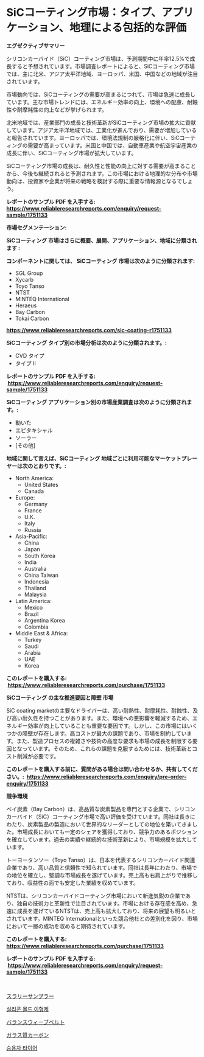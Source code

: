 <p><h1>SiCコーティング市場：タイプ、アプリケーション、地理による包括的な評価</h1></p><p><strong>エグゼクティブサマリー</strong></p>
<p><p>シリコンカーバイド（SiC）コーティング市場は、予測期間中に年率12.5%で成長すると予想されています。市場調査レポートによると、SiCコーティング市場では、主に北米、アジア太平洋地域、ヨーロッパ、米国、中国などの地域が注目されています。</p><p>市場動向では、SiCコーティングの需要が高まるにつれて、市場は急速に成長しています。主な市場トレンドには、エネルギー効率の向上、環境への配慮、耐蝕性や耐摩耗性の向上などが挙げられます。</p><p>北米地域では、産業部門の成長と技術革新がSiCコーティング市場の拡大に貢献しています。アジア太平洋地域では、工業化が進んでおり、需要が増加していると報告されています。ヨーロッパでは、環境法規制の厳格化に伴い、SiCコーティングの需要が高まっています。米国と中国では、自動車産業や航空宇宙産業の成長に伴い、SiCコーティング市場が拡大しています。</p><p>SiCコーティング市場の成長は、耐久性と性能の向上に対する需要が高まることから、今後も継続されると予測されます。この市場における地理的な分布や市場動向は、投資家や企業が将来の戦略を検討する際に重要な情報源となるでしょう。</p></p>
<p><strong>レポートのサンプル PDF を入手する: <a href="https://www.reliableresearchreports.com/enquiry/request-sample/1751133">https://www.reliableresearchreports.com/enquiry/request-sample/1751133</a></strong></p>
<p><strong>市場セグメンテーション:</strong></p>
<p><strong> SiCコーティング 市場はさらに概要、展開、アプリケーション、地域に分類されます :</strong></p>
<p><strong>コンポーネントに関しては、 SiCコーティング 市場は次のように分類されます: &nbsp;</strong></p>
<p><ul><li>SGL Group</li><li>Xycarb</li><li>Toyo Tanso</li><li>NTST</li><li>MINTEQ International</li><li>Heraeus</li><li>Bay Carbon</li><li>Tokai Carbon</li></ul></p>
<p><strong><a href="https://www.reliableresearchreports.com/sic-coating-r1751133">https://www.reliableresearchreports.com/sic-coating-r1751133</a></strong></p>
<p><strong> SiCコーティング タイプ別の市場分析は次のように分類されます。:</strong></p>
<p><ul><li>CVD タイプ</li><li>タイプ II</li></ul></p>
<p><strong>レポートのサンプル PDF を入手する: &nbsp;<a href="https://www.reliableresearchreports.com/enquiry/request-sample/1751133">https://www.reliableresearchreports.com/enquiry/request-sample/1751133</a></strong></p>
<p><strong> SiCコーティング アプリケーション別の市場産業調査は次のように分類されます。:</strong></p>
<p><ul><li>動いた</li><li>エピタキシャル</li><li>ソーラー</li><li>[その他]</li></ul></p>
<p><strong>地域に関して言えば、SiCコーティング 地域ごとに利用可能なマーケットプレーヤーは次のとおりです。:</strong></p>
<p><ul>
    <li>
        North America:
        <ul>
            <li>United States</li>
            <li>Canada</li>
        </ul>
    </li>
    <li>
        Europe:
        <ul>
            <li>Germany</li>
            <li>France</li>
            <li>U.K.</li>
            <li>Italy</li>
            <li>Russia</li>
        </ul>
    </li>
    <li>
        Asia-Pacific:
        <ul>
            <li>China</li>
            <li>Japan</li>
            <li>South Korea</li>
            <li>India</li>
            <li>Australia</li>
            <li>China Taiwan</li>
            <li>Indonesia</li>
            <li>Thailand</li>
            <li>Malaysia</li>
        </ul>
    </li>
    <li>
        Latin America:
        <ul>
            <li>Mexico</li>
            <li>Brazil</li>
            <li>Argentina Korea</li>
            <li>Colombia</li>
        </ul>
    </li>
    <li>
        Middle East & Africa:
        <ul>
            <li>Turkey</li>
            <li>Saudi</li>
            <li>Arabia</li>
            <li>UAE</li>
            <li>Korea</li>
        </ul>
    </li>
    </ul></p>
<p><strong>このレポートを購入する: &nbsp;<a href="https://www.reliableresearchreports.com/purchase/1751133">https://www.reliableresearchreports.com/purchase/1751133</a></strong></p>
<p><strong>SiCコーティング の主な推進要因と障壁 市場</strong></p>
<p><p>SiC coating marketの主要なドライバーは、高い耐熱性、耐摩耗性、耐蝕性、及び高い耐久性を持つことがあります。また、環境への悪影響を軽減するため、エネルギー効率が向上していることも重要な要因です。しかし、この市場にはいくつかの障壁が存在します。高コストが最大の課題であり、市場を制約しています。また、製造プロセスの複雑さや技術の高度な要求も市場の成長を制限する要因となっています。そのため、これらの課題を克服するためには、技術革新とコスト削減が必要です。</p></p>
<p><strong>このレポートを購入する前に、質問がある場合は問い合わせるか、共有してください。:&nbsp; <a href="https://www.reliableresearchreports.com/enquiry/pre-order-enquiry/1751133">https://www.reliableresearchreports.com/enquiry/pre-order-enquiry/1751133</a></strong></p>
<p><strong>競争環境</strong></p>
<p><p>ベイ炭素（Bay Carbon）は、高品質な炭素製品を専門とする企業で、シリコンカーバイド（SiC）コーティング市場で高い評価を受けています。同社は長きにわたり、炭素製品の製造において世界的なリーダーとしての地位を築いてきました。市場成長においても一定のシェアを獲得しており、競争力のあるポジションを確立しています。過去の実績や継続的な技術革新により、市場規模を拡大しています。</p><p>トーヨータンソー（Toyo Tanso）は、日本を代表するシリコンカーバイド関連企業であり、高い品質と信頼性で知られています。同社は長年にわたり、市場での地位を確立し、堅調な市場成長を遂げています。売上高も右肩上がりで推移しており、収益性の面でも安定した業績を収めています。</p><p>NTSTは、シリコンカーバイドコーティング市場において新進気鋭の企業であり、独自の技術力と革新性で注目されています。市場における存在感を高め、急速に成長を遂げているNTSTは、売上高も拡大しており、将来の展望も明るいとされています。MINTEQ Internationalといった競合他社との差別化を図り、市場において一層の成功を収めると期待されています。</p></p>
<p><strong>このレポートを購入する: &nbsp; <a href="https://www.reliableresearchreports.com/purchase/1751133">https://www.reliableresearchreports.com/purchase/1751133</a></strong></p>
<p><strong>レポートのサンプル PDF を入手する: &nbsp;<a href="https://www.reliableresearchreports.com/enquiry/request-sample/1751133">https://www.reliableresearchreports.com/enquiry/request-sample/1751133</a></strong><strong></strong></p>
<p>&nbsp;</p>
<p><p><a href="https://medium.com/@lauriank/%E3%82%B9%E3%83%A9%E3%83%AA%E3%83%BC%E3%82%B5%E3%83%B3%E3%83%97%E3%83%A9%E3%83%BC%E5%B8%82%E5%A0%B4-2031%E5%B9%B4%E3%81%BE%E3%81%A7%E3%81%AE%E6%88%90%E5%8A%9F%E3%81%99%E3%82%8B%E3%83%93%E3%82%B8%E3%83%8D%E3%82%B9%E6%88%A6%E7%95%A5%E3%81%AE%E9%8D%B5-e8500258d798">スラリーサンプラー</a></p><p><a href="https://medium.com/@ralphyjames/%EC%8B%A4%EB%A6%AC%EC%BD%98-%EB%AA%B0%EB%93%9C-%EB%B0%A9%EC%B6%9C%EC%A0%9C-%EC%8B%9C%EC%9E%A5-%EC%A1%B0%EC%82%AC-%EB%B3%B4%EA%B3%A0%EC%84%9C-2024%EB%85%84%EB%B6%80%ED%84%B0-2031%EB%85%84%EA%B9%8C%EC%A7%80%EC%9D%98-%EC%97%AD%EC%82%AC-%EB%B0%8F-%EC%98%88%EC%B8%A1-7588e1dccf32">실리콘 몰드 이형제</a></p><p><a href="https://medium.com/@carolynsparkly/%E3%83%90%E3%83%A9%E3%83%B3%E3%82%B9%E3%81%AE%E5%8F%96%E3%82%8C%E3%81%9F%E3%82%A6%E3%82%A3%E3%83%BC%E3%83%96%E3%83%99%E3%83%AB%E3%83%88%E5%B8%82%E5%A0%B4%E5%88%86%E6%9E%90-%E3%81%9D%E3%81%AEcagr-%E5%B8%82%E5%A0%B4%E3%82%BB%E3%82%B0%E3%83%A1%E3%83%B3%E3%83%86%E3%83%BC%E3%82%B7%E3%83%A7%E3%83%B3-%E3%81%8A%E3%82%88%E3%81%B3%E3%82%B0%E3%83%AD%E3%83%BC%E3%83%90%E3%83%AB%E7%94%A3%E6%A5%AD%E6%A6%82%E8%A6%81-9e557c2177f4">バランスウィーブベルト</a></p><p><a href="https://github.com/SantosDicki04/Market-Research-Report-List-1/blob/main/495706823087.md">ガラス質カーボン</a></p><p><a href="https://medium.com/@hulk678678/%EC%8A%B9%EC%9A%A9%EC%B0%A8-%ED%83%80%EC%9D%B4%EC%96%B4-%EC%8B%9C%EC%9E%A5-%EC%84%B1%EA%B3%B5%EC%A0%81%EC%9D%B8-%EB%B9%84%EC%A6%88%EB%8B%88%EC%8A%A4-%EC%A0%84%EB%9E%B5%EC%9D%98-%EC%97%B4%EC%87%A0-2031%EB%85%84%EA%B9%8C%EC%A7%80-%EC%98%88%EC%B8%A1-a949b0b00bac">승용차 타이어</a></p></p>